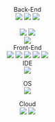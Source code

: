  
<div align="center">
Back-End <br>
 <img src="https://img.shields.io/badge/java-4479A1?style=for-the-badge&logo=java&logoColor=white">
<img src="https://img.shields.io/badge/spring boot-6DB33F?style=for-the-badge&logo=springboot&logoColor=white">
 <img src="https://img.shields.io/badge/spring security-6DB33F?style=for-the-badge&logo=springsecurity&logoColor=white"><br>
 <br>
 <img src="https://img.shields.io/badge/mysql-4479A1?style=for-the-badge&logo=mysql&logoColor=white">
 <img src="https://img.shields.io/badge/mybatis-4479A1?style=for-the-badge&logo=mybatis&logoColor=white">
 <br>
 <img src="https://img.shields.io/badge/apachetomcat-F8DC75?style=for-the-badge&logo=apachetomcat&logoColor=white"><br>
Front-End <br>
  <img src="https://img.shields.io/badge/javascript-F7DF1E?style=for-the-badge&logo=javascript&logoColor=white">
 <img src="https://img.shields.io/badge/html5-E34F26?style=for-the-badge&logo=html5&logoColor=white">
 <img src="https://img.shields.io/badge/jquery-0769AD?style=for-the-badge&logo=jquery&logoColor=white">
 <img src="https://img.shields.io/badge/css-1572B6?style=for-the-badge&logo=css&logoColor=white">
 <img src="https://img.shields.io/badge/Thymeleaf-#005F0F?style=for-the-badge&logo=Thymeleaf&logoColor=white">
 <br>
 IDE<br>
 <img src="https://img.shields.io/badge/intellij-000000?style=for-the-badge&logo=intellij&logoColor=white">
 
 OS<br>
 <img src="https://img.shields.io/badge/centos-262577?style=for-the-badge&logo=centos&logoColor=white">
 
 Cloud<br>
  <img src="https://img.shields.io/badge/amazon rds-527FFF?style=for-the-badge&logo=amazonrds&logoColor=white">
  <img src="https://img.shields.io/badge/amazon ec2-FF9900?style=for-the-badge&logo=amazonec2&logoColor=white">
</div>
